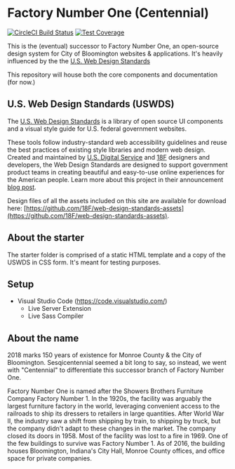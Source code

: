 # Factory Number One (Centennial)

[![CircleCI Build Status](https://circleci.com/gh/18F/web-design-standards/tree/develop.svg?style=shield)](https://circleci.com/gh/18F/web-design-standards/tree/develop) [![Test Coverage](https://codeclimate.com/github/18F/web-design-standards/badges/coverage.svg)](https://codeclimate.com/github/18F/web-design-standards/coverage)

This is the (eventual) successor to Factory Number One, an open-source design system for City of Bloomington websites & applications. It's heavily influenced by the the [U.S. Web Design Standards](https://standards.usa.gov) 

This repository will house both the core components and documentation (for now.) 

## U.S. Web Design Standards (USWDS)

The [U.S. Web Design Standards](https://playbook.cio.gov/designstandards) is a library of open source UI components and a visual style guide for U.S. federal government websites.

These tools follow industry-standard web accessibility guidelines and reuse the best practices of existing style libraries and modern web design. Created and maintained by [U.S. Digital Service](https://www.whitehouse.gov/digital/united-states-digital-service) and [18F](https://18f.gsa.gov) designers and developers, the Web Design Standards are designed to support government product teams in creating beautiful and easy-to-use online experiences for the American people. Learn more about this project in their announcement [blog post](https://18f.gsa.gov/2015/09/28/web-design-standards/).

Design files of all the assets included on this site are available for download here: [https://github.com/18F/web-design-standards-assets](https://github.com/18F/web-design-standards-assets).

## About the starter
The starter folder is comprised of a static HTML template and a copy of the USWDS in CSS form. It's meant for testing purposes. 

## Setup

- Visual Studio Code (https://code.visualstudio.com/)
   - Live Server Extension
   - Live Sass Compiler

## About the name

2018 marks 150 years of existence for Monroe County & the City of Bloomington. Sesqicentennial seemed a bit long to say, so instead, we went with "Centennial" to differentiate this successor branch of Factory Number One.

Factory Number One is named after the Showers Brothers Furniture Company Factory Number 1. In the 1920s, the facility was arguably the largest furniture factory in the world, leveraging convenient access to the railroads to ship its dressers to retailers in large quantities. After World War II, the industry saw a shift from shipping by train, to shipping by truck, but the company didn't adapt to these changes in the market. The company closed its doors in 1958. Most of the facility was lost to a fire in 1969. One of the few buildings to survive was Factory Number 1. As of 2016, the building houses Bloomington, Indiana's City Hall, Monroe County offices, and office space for private companies.




